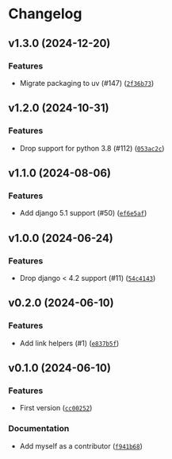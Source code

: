 # Changelog

## v1.3.0 (2024-12-20)

### Features

- Migrate packaging to uv (#147) ([`2f36b73`](https://github.com/browniebroke/django-admin-helpers/commit/2f36b73fc05c60d8b026e4c86a69633635c74953))

## v1.2.0 (2024-10-31)

### Features

- Drop support for python 3.8 (#112) ([`053ac2c`](https://github.com/browniebroke/django-admin-helpers/commit/053ac2cd21d554c8a53c56f09d187d072a82c95a))

## v1.1.0 (2024-08-06)

### Features

- Add django 5.1 support (#50) ([`ef6e5af`](https://github.com/browniebroke/django-admin-helpers/commit/ef6e5aff1ccc556bbc1b973aaa7ff37611afe4dd))

## v1.0.0 (2024-06-24)

### Features

- Drop django < 4.2 support (#11) ([`54c4143`](https://github.com/browniebroke/django-admin-helpers/commit/54c4143c1e1235446579fcf4751151d3193f1fb5))

## v0.2.0 (2024-06-10)

### Features

- Add link helpers (#1) ([`e837b5f`](https://github.com/browniebroke/django-admin-helpers/commit/e837b5f3b6e703f4f01c6c93a0f52030c4301f10))

## v0.1.0 (2024-06-10)

### Features

- First version ([`cc00252`](https://github.com/browniebroke/django-admin-helpers/commit/cc00252709a5ab29455ab5d5b382bc3cbd250b4f))

### Documentation

- Add myself as a contributor ([`f941b68`](https://github.com/browniebroke/django-admin-helpers/commit/f941b68904ec5137c7f68f209408a6bde261116a))
